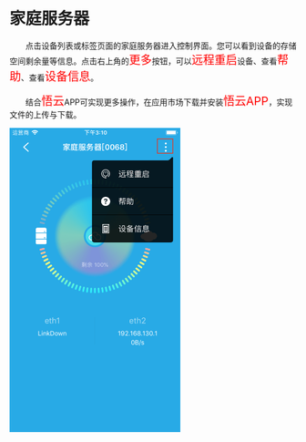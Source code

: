 # 家庭服务器

&emsp;&emsp;点击设备列表或标签页面的家庭服务器进入控制界面。您可以看到设备的存储空间剩余量等信息。点击右上角的<font style='color:#ff0000;font-size:20px'>更多</font>按钮，可以<font style='color:#ff0000;font-size:20px'>远程重启</font>设备、查看<font style='color:#ff0000;font-size:20px'>帮助</font>、查看<font style='color:#ff0000;font-size:20px'>设备信息</font>。

&emsp;&emsp;结合<font style='color:#ff0000;font-size:20px'>悟云</font>APP可实现更多操作，在应用市场下载并安装<font style='color:#ff0000;font-size:20px'>悟云APP</font>，实现文件的上传与下载。

<img src="../images/WiFi/家庭服务器/控制界面.png" width = "300" height = "534">
